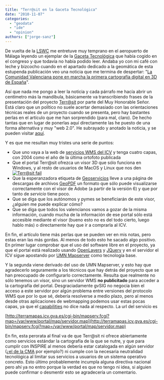 ```yaml
---
title: "Terr@sit en la Gaceta Tecnológica"
date: "2010-11-07"
categories: 
  - "geodata"
  - "ide"
  - "opinion"
authors: ["jorge-sanz"]
---
```


De vuelta de la [LSWC](http://www.libresoftwareworldconference.org/) me entretuve muy temprano en el aeropuerto de Málaga leyendo un ejemplar de la [Gaceta Tecnológica](http://www.gacetatecnologica.com) que había cogido en el congreso y que todavía no había podido leer. Andaba yo con mi café con leche y bizcocho cuando en el apartado dedicado a la geomática de esta estupenda publicación veo una noticia que me termina de despertar: "[La Comunidad Valenciana pone en marcha la primera cartografía digital en 3D de España](www.gacetatecnologica.com/sig/1436-la-comunidad-valenciana-pone-en-marcha-la-primera-cartografia-digital-en-3d-de-espana.html)".

Así que nada me pongo a leer la noticia y cada párrafo me hacía abrir un centímetro más la mandíbula, básicamente va transcribiendo frases de la presentación del proyecto [Terr@sit](http://terrasit.gva.es) por parte del Muy Honorable Señor. Está claro que un político no suele acertar demasiado con las orientaciones técnicas reales de un proyecto cuando se presenta, pero hay bastantes perlas en el artículo que me han sorprendido (para mal, claro). De hecho tantas que en lugar de ponerlas aquí directamente las he puesto de una forma alternativa y muy "web 2.0". He subrayado y anotado la noticia, y se pueden visitar [aquí](http://awurl.com/GozBp6HDU).

Y es que me resultan muy tristes una serie de puntos:

- Que uno vaya a la web de [servicios WMS del ICV](http://www.icv.gva.es/ICV/secciones/noticias/noticias/wms/wms.html) y tenga cuatro capas, con 2004 como el año de la última ortofoto publicada
- Que el portal Terr@sit ofrezca un visor 3D que sólo funciona en Windows, y al resto de usuarios de MacOS y Linux que nos den[![Terr@sit fail](images/4855893485_3f0769f274.jpg)](http://www.flickr.com/photos/xurxosanz/4855893485/ "Terr@sit fail by XuRxO, on Flickr")
- Que la esperanzadora etiqueta de [Geoservicios](http://terrasit.gva.es/es/acceder-geoservicios) lleve a una página de descargas de archivos [GeoPDF](http://en.wikipedia.org/wiki/GeoPDF) un formato que sólo puede visualizarse correctamente con el visor de Adobe (a partir de la versión 6) y que por tanto de _servicio_ tiene poco.
- Que se diga que los autónomos y pymes se beneficiarán de este visor, ¿alguien me puede explicar cómo?
- Que se diga que todos los valencianos vamos a gozar de la misma información, cuando mucha de la información de ese portal sólo está accesible mediante el visor (bueno esto no es del todo cierto, luego hablo más) o directamente hay que ir a comprarla al ICV.

En fin, el artículo tiene más perlas que se pueden ver en mis notas, pero estas eran las más gordas. Al menos de todo esto he sacado algo positivo. En primer lugar comprobar que el uso del software libre en el proyecto, ya que el portal está realizado usando [OpenLayers](http://www.openlayers.org) y [JQuery](http://www.jquery.org) y en el servidor el ICV sigue apostando por [UMN Mapserver](http://mapserver.org/) como tecnología base.

Y la segunda viene derivado del uso de UMN Mapserver, y esto hay que agradecerlo seguramente a los técnicos que hay detrás del proyecto que se han preocupado de configurarlo correctamente. Resulta que realmente no sólo tenemos un visor, sino un servidor WMS **no publicitado** para acceder a la cartografía del portal. Desgraciadamente gvSIG no negocia bien el acceso a este servidor por algún problema entre versiones del protocolo WMS que por lo que sé, debería resolverse a medio plazo, pero al menos desde otras aplicaciones de webmapping podemos usar estas pocas capas, ya que el [capabilities](http://terramapas.icv.gva.es/cgi-bin/mapserv.fcgi?map=/var/www/portal/map/servidor.map&REQUEST=GetCapabilities&SERVICE=WMS&VERSION=1.1) no dice nada al respecto. La url del servicio es

[http://terramapas.icv.gva.es/cgi-bin/mapserv.fcgi?map=/var/www/portal/map/servidor.map](http://terramapas.icv.gva.es/cgi-bin/mapserv.fcgi?map=/var/www/portal/map/servidor.map)

En fin, esta perorata al final va de que Terr@sit ni ofrece abiertamente como servicios estándar la cartografía de la que se nutre, y que para cumplir con INSPIRE al menos debería estar catalogada en algún servidor (¿[el de la CMA](http://geocatalogo.cma.gva.es/geonetwork/srv/es/main.home) por ejemplo?) ni cumple con la necesaria neutralidad tecnológica al limitar sus servicios a usuarios de un sistema operativo concreto. Esto último probablemente incumpla alguna directiva nacional pero ahí ya no entro porque la verdad es que no tengo ni idea, si alguien puede confirmar o desmentir esto se agradecería un comentario.
